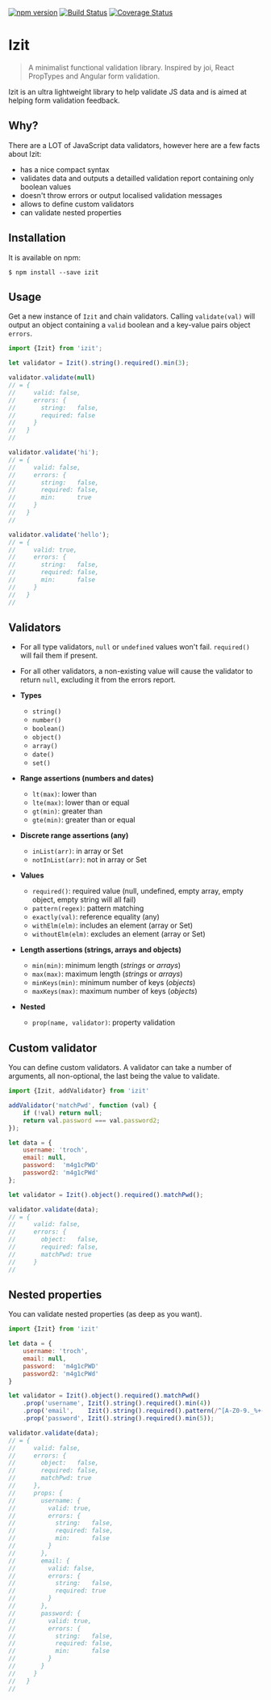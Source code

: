 [![npm version](https://badge.fury.io/js/izit.svg)](http://badge.fury.io/js/izit)
[![Build Status](https://travis-ci.org/troch/izit.svg?branch=master)](https://travis-ci.org/troch/izit)
[![Coverage Status](https://coveralls.io/repos/troch/izit/badge.svg?branch=master&service=github)](https://coveralls.io/github/troch/izit?branch=master)

# Izit

> A minimalist functional validation library. Inspired by joi, React PropTypes and Angular form validation.

Izit is an ultra lightweight library to help validate JS data and is aimed at helping form validation feedback.

## Why?

There are a LOT of JavaScript data validators, however here are a few facts about Izit:

- has a nice compact syntax
- validates data and outputs a detailled validation report containing only boolean values
- doesn't throw errors or output localised validation messages
- allows to define custom validators
- can validate nested properties

## Installation

It is available on npm:

    $ npm install --save izit

## Usage

Get a new instance of `Izit` and chain validators. Calling `validate(val)`
will output an object containing a `valid` boolean and a key-value pairs object `errors`.

```javascript
import {Izit} from 'izit';

let validator = Izit().string().required().min(3);

validator.validate(null)
// = {
//     valid: false,
//     errors: {
//       string:   false,
//       required: false
//     }
//   }
//

validator.validate('hi');
// = {
//     valid: false,
//     errors: {
//       string:   false,
//       required: false,
//       min:      true
//     }
//   }
//

validator.validate('hello');
// = {
//     valid: true,
//     errors: {
//       string:   false,
//       required: false,
//       min:      false
//     }
//   }
//
```

## Validators

- For all type validators, `null` or `undefined` values won't fail. `required()` will fail them if present.
- For all other validators, a non-existing value will cause the validator to return `null`, excluding it
from the errors report.

- __Types__
    - `string()`
    - `number()`
    - `boolean()`
    - `object()`
    - `array()`
    - `date()`
    - `set()`
- __Range assertions (numbers and dates)__
    - `lt(max)`: lower than
    - `lte(max)`: lower than or equal
    - `gt(min)`: greater than
    - `gte(min)`: greater than or equal
- __Discrete range assertions (any)__
    - `inList(arr)`: in array or Set
    - `notInList(arr)`: not in array or Set
- __Values__
    - `required()`: required value (null, undefined, empty array, empty object, empty string will all fail)
    - `pattern(regex)`: pattern matching
    - `exactly(val)`: reference equality (any)
    - `withElm(elm)`: includes an element (array or Set)
    - `withoutElm(elm)`: excludes an element (array or Set)
- __Length assertions (strings, arrays and objects)__
    - `min(min)`: minimum length (_strings_ or _arrays_)
    - `max(max)`: maximum length (_strings_ or _arrays_)
    - `minKeys(min)`: minimum number of keys (_objects_)
    - `maxKeys(max)`: maximum number of keys (_objects_)
- __Nested__
    - `prop(name, validator)`: property validation


## Custom validator

You can define custom validators. A validator can take a number of arguments, all non-optional, the last being the value
to validate.

```javascript
import {Izit, addValidator} from 'izit'

addValidator('matchPwd', function (val) {
    if (!val) return null;
    return val.password === val.password2;
});

let data = {
    username: 'troch',
    email: null,
    password:  'm4g1cPWD'
    password2: 'm4g1cPWd'
};

let validator = Izit().object().required().matchPwd();

validator.validate(data);
// = {
//     valid: false,
//     errors: {
//       object:   false,
//       required: false,
//       matchPwd: true
//     }
//

```

## Nested properties

You can validate nested properties (as deep as you want).

```javascript
import {Izit} from 'izit'

let data = {
    username: 'troch',
    email: null,
    password:  'm4g1cPWD'
    password2: 'm4g1cPWd'
}

let validator = Izit().object().required().matchPwd()
    .prop('username', Izit().string().required().min(4))
    .prop('email',    Izit().string().required().pattern(/^[A-Z0-9._%+-]+@[A-Z0-9.-]+\.[A-Z]{2,4}$/))
    .prop('password', Izit().string().required().min(5));

validator.validate(data);
// = {
//     valid: false,
//     errors: {
//       object:   false,
//       required: false,
//       matchPwd: true
//     },
//     props: {
//       username: {
//         valid: true,
//         errors: {
//           string:   false,
//           required: false,
//           min:      false
//         }
//       },
//       email: {
//         valid: false,
//         errors: {
//           string:   false,
//           required: true
//         }
//       },
//       password: {
//         valid: true,
//         errors: {
//           string:   false,
//           required: false,
//           min:      false
//         }
//       }
//     }
//   }
//
```
